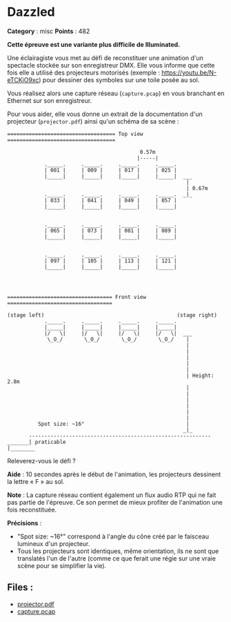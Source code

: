 # Dazzled

**Category** : misc
**Points** : 482

**Cette épreuve est une variante plus difficile de Illuminated.**

Une éclairagiste vous met au défi de reconstituer une animation d'un spectacle stockée sur son enregistreur DMX.
Elle vous informe que cette fois elle a utilisé des projecteurs motorisés (exemple : <https://youtu.be/N-eTCKjO9xc>) pour dessiner des symboles sur une toile posée au sol.

Vous réalisez alors une capture réseau (`capture.pcap`) en vous branchant en Ethernet sur son enregistreur.

Pour vous aider, elle vous donne un extrait de la documentation d'un projecteur (`projector.pdf`) ainsi qu'un schéma de sa scène :

```
=================================== Top view ===================================

                                           0.57m
                                          |-----|
            ._____.     ._____.     ._____.     ._____.
            | 001 |     | 009 |     | 017 |     | 025 |
            |_____|     |_____|     |_____|     |_____|  ___
                                                          |
                                                          | 0.67m
            ._____.     ._____.     ._____.     ._____.  _|_
            | 033 |     | 041 |     | 049 |     | 057 |
            |_____|     |_____|     |_____|     |_____|


            ._____.     ._____.     ._____.     ._____.
            | 065 |     | 073 |     | 081 |     | 089 |
            |_____|     |_____|     |_____|     |_____|


            ._____.     ._____.     ._____.     ._____.
            | 097 |     | 105 |     | 113 |     | 121 |
            |_____|     |_____|     |_____|     |_____|




================================== Front view ==================================

(stage left)                                           (stage right)
            ._____.     ._____.     ._____.     ._____.
            |_____|     |_____|     |_____|     |_____|
            |/   \|     |/   \|     |/   \|     |/   \|  ___
             \_O_/       \_O_/       \_O_/       \_O_/    |
                                                          |
                                                          |
                                                          |
                                                          |
                                                          |
                                                          | Height: 2.8m
                                                          |
                                                          |
                                                          |
                                                          |
                                                          |
                                                          |
          Spot size: ~16°                                 |
                                                         _|_
       -----------------------------------------------------------
_______| praticable                                              |________
```

Releverez-vous le défi ?

**Aide** : 10 secondes après le début de l'animation, les projecteurs dessinent la lettre « F » au sol.

**Note** : La capture réseau contient également un flux audio RTP qui ne fait pas partie de l'épreuve. Ce son permet de mieux profiter de l'animation une fois reconstituée. 

**Précisions** :
- "Spot size: ~16°" correspond à l'angle du cône créé par le faisceau lumineux d'un projecteur.
- Tous les projecteurs sont identiques, même orientation, ils ne sont que translatés l'un de l'autre (comme ce que ferait une régie sur une vraie scène pour se simplifier la vie).


## Files : 
 - [projector.pdf](./projector.pdf)
 - [capture.pcap](./capture.pcap)


